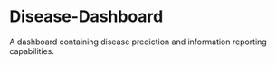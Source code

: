 # Disease-Dashboard
A dashboard containing disease prediction and information reporting capabilities.
